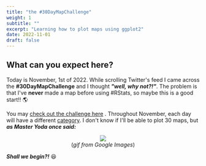 ```yaml
---
title: "the #30DayMapChallenge"
weight: 1
subtitle: ""
excerpt: "Learning how to plot maps using ggplot2"
date: 2022-11-01
draft: false
---
```


## What can you expect here?

Today is November, 1st of 2022. While scrolling Twitter's feed I came across the **#30DayMapChallenge** and I thought ***"well, why not?!"***. The problem is that I've **never** made a map before using #RStats, so maybe this is a good start!! 🌎

You may [check out the challenge here](https://twitter.com/hashtag/30DayMapChallenge?src=hashtag_click) . Throughout November, each day will have a different [category](https://twitter.com/tjukanov/status/1576650170535936001). I don't know if I'll be able to plot 30 maps, but ***as Master Yoda once said:***

<center>

![](https://media.tenor.com/o8aL4fkhOwcAAAAC/starwarsday.gif) <br>
(*gif from Google Images*)

</center>

***Shall we begin?!*** 😆
